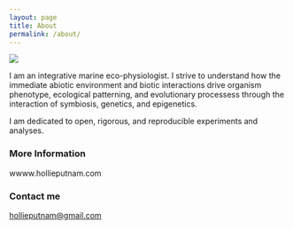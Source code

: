 ```yaml
---
layout: page
title: About
permalink: /about/
---
```


![]({{https://hputnam.github.io}}/Putnam_Lab_Notebook/images/HolliePutnam.jpg)

I am an integrative marine eco-physiologist. I strive to understand how the immediate abiotic environment and biotic interactions drive organism phenotype,  ecological patterning, and evolutionary processess through the interaction of symbiosis, genetics, and epigenetics. 

I am dedicated to open, rigorous, and reproducible experiments and analyses.

### More Information

wwww.hollieputnam.com

### Contact me

[hollieputnam@gmail.com](mailto:hollieputnam@gmail.com)